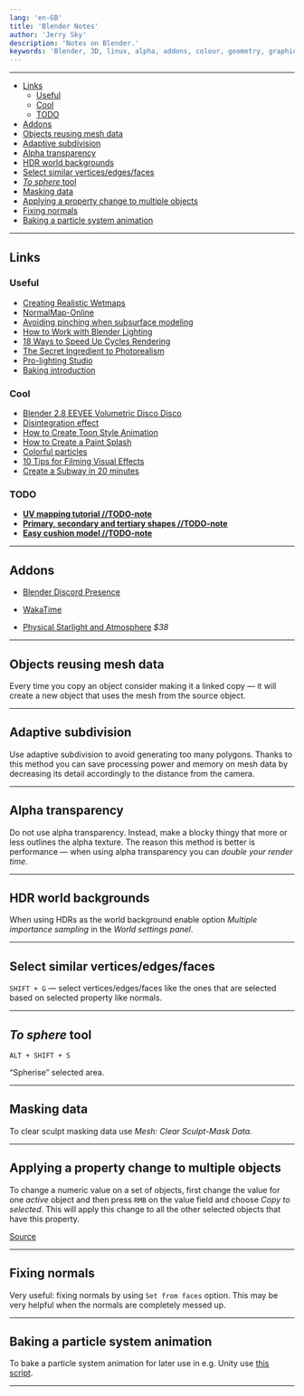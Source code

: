 ```yaml
---
lang: 'en-GB'
title: 'Blender Notes'
author: 'Jerry Sky'
description: 'Notes on Blender.'
keywords: 'Blender, 3D, linux, alpha, addons, colour, geometry, graphics'
---
```


---

- [Links](#links)
    - [Useful](#useful)
    - [Cool](#cool)
    - [TODO](#todo)
- [Addons](#addons)
- [Objects reusing mesh data](#objects-reusing-mesh-data)
- [Adaptive subdivision](#adaptive-subdivision)
- [Alpha transparency](#alpha-transparency)
- [HDR world backgrounds](#hdr-world-backgrounds)
- [Select similar vertices/edges/faces](#select-similar-verticesedgesfaces)
- [*To sphere* tool](#to-sphere-tool)
- [Masking data](#masking-data)
- [Applying a property change to multiple objects](#applying-a-property-change-to-multiple-objects)
- [Fixing normals](#fixing-normals)
- [Baking a particle system animation](#baking-a-particle-system-animation)

---

## Links

### Useful

- [Creating Realistic Wetmaps](https://youtu.be/f3yzwql_2nw)
- [NormalMap-Online](http://cpetry.github.io/NormalMap-Online/)
- [Avoiding pinching when subsurface modeling](https://youtu.be/3rlMzsBWtPY)
- [How to Work with Blender Lighting](http://www.blenderguru.com/tutorials/make-atmospheric-lighting-blender/#.VIN68vl5N8F)
- [18 Ways to Speed Up Cycles Rendering](https://youtu.be/8gSyEpt4-60)
- [The Secret Ingredient to Photorealism](https://youtu.be/m9AT7H4GGrA)
- [Pro-lighting Studio](https://youtu.be/QVb3261tywQ)
- [Baking introduction](https://youtu.be/sB09T--_ZvU)

### Cool

- [Blender 2.8 EEVEE Volumetric Disco Disco](https://youtu.be/mRKUou0zLoA)
- [Disintegration effect](https://youtu.be/YzKR8QtcozM)
- [How to Create Toon Style Animation](https://youtu.be/ZiqrCRqyLzE)
- [How to Create a Paint Splash](https://youtu.be/I0Tz1U6A5vI)
- [Colorful particles](http://3.bp.blogspot.com/-Gy_rDI34zBw/UN_1NZmoQfI/AAAAAAAAiEI/cYEmEreB-W0/s1600/particleInfo_010.png)
- [10 Tips for Filming Visual Effects](https://youtu.be/xF0SypG7q8c)
- [Create a Subway in 20 minutes](https://youtu.be/nb6rSMAooDs)

### TODO

- [**UV mapping tutorial //TODO-note**](https://youtu.be/L3654VGZObg)
- [**Primary, secondary and tertiary shapes //TODO-note**](http://www.neilblevins.com/cg_education/primary_secondary_and_tertiary_shapes/primary_secondary_and_tertiary_shapes.htm)
- [**Easy cushion model //TODO-note**](https://twitter.com/andrewpprice/status/1224544692143964161)

---

## Addons

- [Blender Discord Presence](https://github.com/Protinon/Blender-rpc/releases)
- [WakaTime](https://github.com/allista/WakatimeBlender)

- [Physical Starlight and Atmosphere](https://youtu.be/Rbx9DlyddF8) *$38*

---

## Objects reusing mesh data

Every time you copy an object consider making it a linked copy — it will create a new object that uses the mesh from the source object.

---

## Adaptive subdivision

Use adaptive subdivision to avoid generating too many polygons.
Thanks to this method you can save processing power and memory on mesh data by decreasing its detail accordingly to the distance from the camera.

---

## Alpha transparency

Do not use alpha transparency.
Instead, make a blocky thingy that more or less outlines the alpha texture.
The reason this method is better is performance — when using alpha transparency you can *double your render time*.

---

## HDR world backgrounds

When using HDRs as the world background enable option *Multiple importance sampling* in the *World settings panel*.

---

## Select similar vertices/edges/faces

`SHIFT + G` — select vertices/edges/faces like the ones that are selected based on selected property like normals.

---

## *To sphere* tool

`ALT + SHIFT + S`

“Spherise” selected area.

---

## Masking data

To clear sculpt masking data use *Mesh: Clear Sculpt-Mask Data*.

---

## Applying a property change to multiple objects

To change a numeric value on a set of objects, first change the value for one *active* object and then press `RMB` on the value field and choose *Copy to selected*.
This will apply this change to all the other selected objects that have this property.

[Source](https://blender.stackexchange.com/questions/6015/applying-numeric-input-attribute-changes-on-multiple-objects-at-the-same-time)

---

## Fixing normals

Very useful: fixing normals by using `Set from faces` option.
This may be very helpful when the normals are completely messed up.

---

## Baking a particle system animation

To bake a particle system animation for later use in e.g. Unity use [this script](https://blender.stackexchange.com/a/167633/48990).

---
